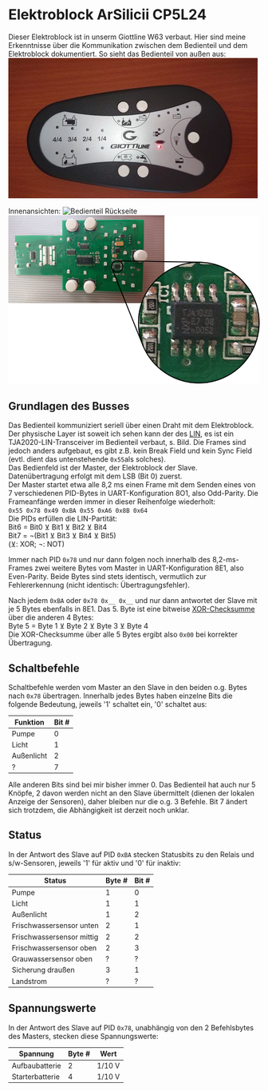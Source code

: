 # Elektroblock ArSilicii CP5L24
Dieser Elektroblock ist in unserm Giottline W63 verbaut. Hier sind meine Erkenntnisse über die Kommunikation zwischen dem Bedienteil und dem Elektroblock dokumentiert. So sieht das Bedienteil von außen aus:
![Bedienteil](Bedienteil.jpg)

Innenansichten:
![Bedienteil Rückseite](Bedienteil_Rückseite.jpg)
![Platine Bedienteil](Platine_Bedienteil.png)

## Grundlagen des Busses
Das Bedienteil kommuniziert seriell über einen Draht mit dem Elektroblock. Der physische Layer ist soweit ich sehen kann der des [LIN](https://www.cs-group.de/wp-content/uploads/2016/11/LIN_Specification_Package_2.2A.pdf), es ist ein TJA2020-LIN-Transceiver im Bedienteil verbaut, s. Bild. Die Frames sind jedoch anders aufgebaut, es gibt z.B. kein Break Field und kein Sync Field (evtl. dient das untenstehende `0x55`als solches).  
Das Bedienfeld ist der Master, der Elektroblock der Slave.  
Datenübertragung erfolgt mit dem LSB (Bit 0) zuerst.  
Der Master startet etwa alle 8,2 ms einen Frame mit dem Senden eines von 7 verschiedenen PID-Bytes in UART-Konfiguration 8O1, also Odd-Parity. Die Frameanfänge werden immer in dieser Reihenfolge wiederholt:  
`0x55 0x78 0x49 0xBA 0x55 0xA6 0x8B 0x64`  
Die PIDs erfüllen die LIN-Partität:  
Bit6 = Bit0 ⊻ Bit1 ⊻ Bit2 ⊻ Bit4  
Bit7 = ¬(Bit1 ⊻ Bit3 ⊻ Bit4 ⊻ Bit5)  
(⊻: XOR; ¬: NOT)

Immer nach PID `0x78` und nur dann folgen noch innerhalb des 8,2-ms-Frames zwei weitere Bytes vom Master in UART-Konfiguration 8E1, also Even-Parity. Beide Bytes sind stets identisch, vermutlich zur Fehlererkennung (nicht identisch: Übertragungsfehler). 

Nach jedem `0xBA` oder `0x78 0x__ 0x__` und nur dann antwortet der Slave mit je 5 Bytes ebenfalls in 8E1. Das 5. Byte ist eine bitweise [XOR-Checksumme](https://en.wikipedia.org/wiki/Checksum#Parity_byte_or_parity_word) über die anderen 4 Bytes:  
Byte 5 = Byte 1 ⊻ Byte 2 ⊻ Byte 3 ⊻ Byte 4  
Die XOR-Checksumme über alle 5 Bytes ergibt also `0x00` bei korrekter Übertragung.

## Schaltbefehle
Schaltbefehle werden vom Master an den Slave in den beiden o.g. Bytes nach `0x78` übertragen. Innerhalb jedes Bytes haben einzelne Bits die folgende Bedeutung, jeweils '1' schaltet ein, '0' schaltet aus:

Funktion|Bit #
---|---
Pumpe|0
Licht|1
Außenlicht|2
?|7

Alle anderen Bits sind bei mir bisher immer 0. Das Bedienteil hat auch nur 5 Knöpfe, 2 davon werden nicht an den Slave übermittelt (dienen der lokalen Anzeige der Sensoren), daher bleiben nur die o.g. 3 Befehle. Bit 7 ändert sich trotzdem, die Abhängigkeit ist derzeit noch unklar.

## Status
In der Antwort des Slave auf PID `0xBA` stecken Statusbits zu den Relais und s/w-Sensoren, jeweils '1' für aktiv und '0' für inaktiv:

Status|Byte #|Bit #
---|---|---
Pumpe|1|0
Licht|1|1
Außenlicht|1|2
Frischwassersensor unten|2|1
Frischwassersensor mittig|2|2
Frischwassersensor oben|2|3
Grauwassersensor oben|?|?
Sicherung draußen|3|1
Landstrom|?|?

## Spannungswerte
In der Antwort des Slave auf PID `0x78`, unabhängig von den 2 Befehlsbytes des Masters, stecken diese Spannungswerte:

Spannung|Byte #|Wert
---|---|---
Aufbaubatterie|2|1/10 V
Starterbatterie|4|1/10 V
